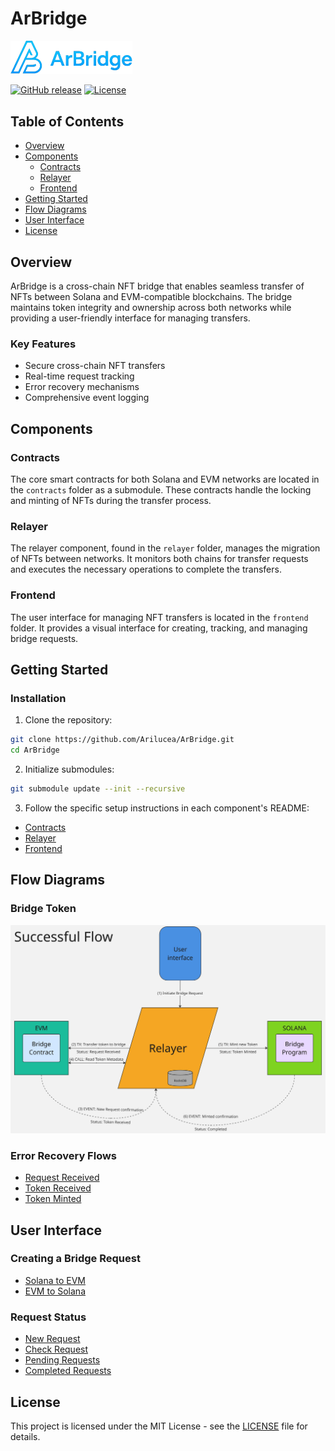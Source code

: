 # ArBridge
<img src="./frontend/public/arbridge-logo.png" width="195">

[![GitHub release](https://img.shields.io/github/v/release/Arilucea/ArBridge)](https://github.com/Arilucea/ArBridge/releases)
[![License](https://img.shields.io/github/license/Arilucea/ArBridge)](https://github.com/Arilucea/ArBridge/blob/main/LICENSE)

## Table of Contents
- [Overview](#overview)
- [Components](#components)
  - [Contracts](#contracts)
  - [Relayer](#relayer)
  - [Frontend](#frontend)
- [Getting Started](#getting-started)
- [Flow Diagrams](#flow-diagrams)
- [User Interface](#user-interface)
- [License](#license)

## Overview

ArBridge is a cross-chain NFT bridge that enables seamless transfer of NFTs between Solana and EVM-compatible blockchains. The bridge maintains token integrity and ownership across both networks while providing a user-friendly interface for managing transfers.

### Key Features
- Secure cross-chain NFT transfers
- Real-time request tracking
- Error recovery mechanisms
- Comprehensive event logging


## Components

### Contracts
The core smart contracts for both Solana and EVM networks are located in the `contracts` folder as a submodule. These contracts handle the locking and minting of NFTs during the transfer process.

### Relayer
The relayer component, found in the `relayer` folder, manages the migration of NFTs between networks. It monitors both chains for transfer requests and executes the necessary operations to complete the transfers.

### Frontend
The user interface for managing NFT transfers is located in the `frontend` folder. It provides a visual interface for creating, tracking, and managing bridge requests.

## Getting Started
### Installation

1. Clone the repository:
```bash
git clone https://github.com/Arilucea/ArBridge.git
cd ArBridge
```

2. Initialize submodules:
```bash
git submodule update --init --recursive
```

3. Follow the specific setup instructions in each component's README:
- [Contracts](contracts/README.md)
- [Relayer](relayer/README.md)
- [Frontend](frontend/README.md)

## Flow Diagrams

### Bridge Token
![Bridge token](./docs/flows/SuccessfulPath.jpg)

### Error Recovery Flows
- [Request Received](./docs/flows/RequestReceived.jpg)
- [Token Received](./docs/flows/TokenReceived.jpg)
- [Token Minted](./docs/flows/TokenMinted.jpg)

## User Interface

### Creating a Bridge Request
- [Solana to EVM](./docs/front/Create_Request_Sol_EVM.png)
- [EVM to Solana](./docs/front/Create_Request_EVM_Sol.png)

### Request Status
- [New Request](./docs/front/New_Request.png)
- [Check Request](./docs/front/Check_Request.png)
- [Pending Requests](./docs/front/Pending_Requests.png)
- [Completed Requests](./docs/front/Completed_Requests.png)

## License

This project is licensed under the MIT License - see the [LICENSE](LICENSE) file for details.

